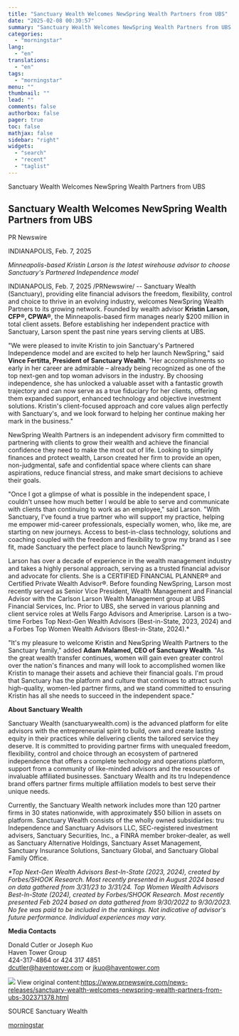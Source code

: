 ```yaml
---
title: "Sanctuary Wealth Welcomes NewSpring Wealth Partners from UBS"
date: "2025-02-08 00:30:57"
summary: "Sanctuary Wealth Welcomes NewSpring Wealth Partners from UBS Sanctuary Wealth Welcomes NewSpring Wealth Partners from UBS PR Newswire INDIANAPOLIS, Feb. 7, 2025 Minneapolis-based Kristin Larson is the latest wirehouse advisor to choose Sanctuary's Partnered Independence model INDIANAPOLIS, Feb. 7, 2025 /PRNewswire/ -- Sanctuary Wealth (Sanctuary), providing elite financial advisors the..."
categories:
  - "morningstar"
lang:
  - "en"
translations:
  - "en"
tags:
  - "morningstar"
menu: ""
thumbnail: ""
lead: ""
comments: false
authorbox: false
pager: true
toc: false
mathjax: false
sidebar: "right"
widgets:
  - "search"
  - "recent"
  - "taglist"
---
```


Sanctuary Wealth Welcomes NewSpring Wealth Partners from UBS

Sanctuary Wealth Welcomes NewSpring Wealth Partners from UBS
------------------------------------------------------------

PR Newswire

INDIANAPOLIS, Feb. 7, 2025


*Minneapolis-based Kristin Larson is the latest wirehouse advisor to choose* *Sanctuary's Partnered Independence model*

INDIANAPOLIS, Feb. 7, 2025 /PRNewswire/ -- Sanctuary Wealth (Sanctuary), providing elite financial advisors the freedom, flexibility, control and choice to thrive in an evolving industry, welcomes NewSpring Wealth Partners to its growing network. Founded by wealth advisor **Kristin Larson, CFP®, CPWA®**, the Minneapolis-based firm manages nearly $200 million in total client assets. Before establishing her independent practice with Sanctuary, Larson spent the past nine years serving clients at UBS.

"We were pleased to invite Kristin to join Sanctuary's Partnered Independence model and are excited to help her launch NewSpring," said **Vince Fertitta, President of Sanctuary Wealth**. "Her accomplishments so early in her career are admirable – already being recognized as one of the top next-gen and top woman advisors in the industry. By choosing independence, she has unlocked a valuable asset with a fantastic growth trajectory and can now serve as a true fiduciary for her clients, offering them expanded support, enhanced technology and objective investment solutions. Kristin's client-focused approach and core values align perfectly with Sanctuary's, and we look forward to helping her continue making her mark in the business."

NewSpring Wealth Partners is an independent advisory firm committed to partnering with clients to grow their wealth and achieve the financial confidence they need to make the most out of life. Looking to simplify finances and protect wealth, Larson created her firm to provide an open, non-judgmental, safe and confidential space where clients can share aspirations, reduce financial stress, and make smart decisions to achieve their goals.

"Once I got a glimpse of what is possible in the independent space, I couldn't unsee how much better I would be able to serve and communicate with clients than continuing to work as an employee," said Larson. "With Sanctuary, I've found a true partner who will support my practice, helping me empower mid-career professionals, especially women, who, like me, are starting on new journeys. Access to best-in-class technology, solutions and coaching coupled with the freedom and flexibility to grow my brand as I see fit, made Sanctuary the perfect place to launch NewSpring."

Larson has over a decade of experience in the wealth management industry and takes a highly personal approach, serving as a trusted financial advisor and advocate for clients. She is a CERTIFIED FINANCIAL PLANNER® and Certified Private Wealth Advisor®. Before founding NewSpring, Larson most recently served as Senior Vice President, Wealth Management and Financial Advisor with the Carlson Larson Wealth Management group at UBS Financial Services, Inc. Prior to UBS, she served in various planning and client service roles at Wells Fargo Advisors and Ameriprise. Larson is a two-time Forbes Top Next-Gen Wealth Advisors (Best-in-State, 2023, 2024) and a Forbes Top Women Wealth Advisors (Best-in-State, 2024).\*

"It's my pleasure to welcome Kristin and NewSpring Wealth Partners to the Sanctuary family," added **Adam Malamed, CEO of Sanctuary Wealth**. "As the great wealth transfer continues, women will gain even greater control over the nation's finances and many will look to accomplished women like Kristin to manage their assets and achieve their financial goals. I'm proud that Sanctuary has the platform and culture that continues to attract such high-quality, women-led partner firms, and we stand committed to ensuring Kristin has all she needs to succeed in the independent space."

**About Sanctuary Wealth**

Sanctuary Wealth (sanctuarywealth.com) is the advanced platform for elite advisors with the entrepreneurial spirit to build, own and create lasting equity in their practices while delivering clients the tailored service they deserve. It is committed to providing partner firms with unequaled freedom, flexibility, control and choice through an ecosystem of partnered independence that offers a complete technology and operations platform, support from a community of like-minded advisors and the resources of invaluable affiliated businesses. Sanctuary Wealth and its tru Independence brand offers partner firms multiple affiliation models to best serve their unique needs.

Currently, the Sanctuary Wealth network includes more than 120 partner firms in 30 states nationwide, with approximately $50 billion in assets on platform. Sanctuary Wealth consists of the wholly owned subsidiaries: tru Independence and Sanctuary Advisors LLC, SEC-registered investment advisers, Sanctuary Securities, Inc., a FINRA member broker-dealer, as well as Sanctuary Alternative Holdings, Sanctuary Asset Management, Sanctuary Insurance Solutions, Sanctuary Global, and Sanctuary Global Family Office.

*\*Top Next-Gen Wealth Advisors Best-In-State (2023, 2024), created by Forbes/SHOOK Research. Most recently presented in August 2024 based on data gathered from 3/31/23 to 3/31/24. Top Women Wealth Advisors Best-In-State (2024), created by Forbes/SHOOK Research. Most recently presented Feb 2024 based on data gathered from 9/30/2022 to 9/30/2023. No fee was paid to be included in the rankings. Not indicative of advisor's future performance. Individual experiences may vary.*

**Media Contacts**

Donald Cutler or Joseph Kuo  
Haven Tower Group  
424-317-4864 or 424 317 4851  
[dcutler@haventower.com](mailto:dcutler@haventower.com) or [jkuo@haventower.com](mailto:jkuo@haventower.com)

 ![](https://c212.net/c/img/favicon.png?sn=SF14154&sd=2025-02-07) View original content:<https://www.prnewswire.com/news-releases/sanctuary-wealth-welcomes-newspring-wealth-partners-from-ubs-302371378.html>

SOURCE Sanctuary Wealth

[morningstar](https://www.morningstar.com/news/pr-newswire/20250207sf14154/sanctuary-wealth-welcomes-newspring-wealth-partners-from-ubs)
